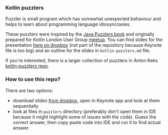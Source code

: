 ### Kotlin puzzlers

Puzzler is small program which has somewhat unexpected behaviour
and helps to learn about programming language idiosyncrasies.

These puzzlers were inspired by the [Java Puzzlers book](https://www.amazon.com/Java-Puzzlers-Traps-Pitfalls-Corner/dp/032133678X)
and originally prepared for Kotlin London User Group [meetup](https://www.meetup.com/kotlin-london/events/241918493/). 
You can find slides for the presentation [here on dropbox](https://www.dropbox.com/sh/ad1d0lnhsxy29d2/AAAYfnYSMkuOVlSA7NGo-wFba?dl=0)
(not part of the repository because Keynote file is too big) and an outline for the slides in `kotlin-puzzlers.md` file. 

If you're interested, there is a larger collection of puzzlers in Anton Keks [kotlin-puzzlers repo](https://github.com/angryziber/kotlin-puzzlers).


### How to use this repo?

There are two options:
 - download slides [from dropbox](https://www.dropbox.com/sh/ad1d0lnhsxy29d2/AAAYfnYSMkuOVlSA7NGo-wFba?dl=0),
   open in Keynote app and look at them sequentially
 - look at files in `puzzlers` directory (preferably don't open them in IDE because it might highlight some of issues with the code).
   Guess the correct answer, then copy paste code into IDE and run it to find actual answer.
   